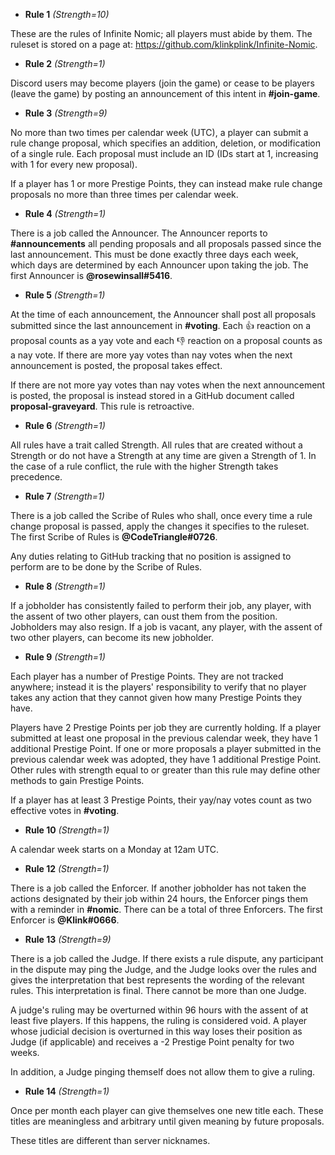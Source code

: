 * **Rule 1** *(Strength=10)*

These are the rules of Infinite Nomic; all players must abide by them.
The ruleset is stored on a page at:
https://github.com/klinkplink/Infinite-Nomic.

* **Rule 2** *(Strength=1)*

Discord users may become players (join the game) or cease to be players
(leave the game) by posting an announcement of this intent in
**#join-game**.

* **Rule 3** *(Strength=9)*

No more than two times per calendar week (UTC), a player can submit a
rule change proposal, which specifies an addition, deletion, or
modification of a single rule. Each proposal must include an ID (IDs
start at 1, increasing with 1 for every new proposal).

If a player has 1 or more Prestige Points,  they can instead make rule
change proposals no more than three times per calendar week.

* **Rule 4** *(Strength=1)*

There is a job called the Announcer. The Announcer reports to
**#announcements** all pending proposals and all proposals passed since
the last announcement. This must be done exactly three days each week,
which days are determined by each Announcer upon taking the job. The
first Announcer is **@rosewinsall#5416**.

* **Rule 5** *(Strength=1)*

At the time of each announcement, the Announcer shall post all proposals
submitted since the last announcement in **#voting**. Each :thumbsup:
reaction on a proposal counts as a yay vote and each :thumbsdown:
reaction on a proposal counts as a nay vote. If there are more yay votes
than nay votes when the next announcement is posted, the proposal takes
effect.

If there are not more yay votes than nay votes when the next
announcement is posted, the proposal is instead stored in a GitHub
document called **proposal-graveyard**. This rule is retroactive.

* **Rule 6** *(Strength=1)*

All rules have a trait called Strength.  All rules that are created
without a Strength or do not have a Strength at any time are given a
Strength of 1. In the case of a rule conflict, the rule with the
higher Strength takes precedence.

* **Rule 7** *(Strength=1)*

There is a job called the Scribe of Rules who shall, once every time a
rule change proposal is passed, apply the changes it specifies to the
ruleset. The first Scribe of Rules is **@CodeTriangle#0726**.

Any duties relating to GitHub tracking that no position is assigned to
perform are to be done by the Scribe of Rules.

* **Rule 8** *(Strength=1)*

If a jobholder has consistently failed to perform their job, any player,
with the assent of two other players, can oust them from the position.
Jobholders may also resign. If a job is vacant, any player, with the
assent of two other players, can become its new jobholder.

* **Rule 9** *(Strength=1)*

Each player has a number of Prestige Points. They are not tracked
anywhere; instead it is the players' responsibility to verify that no
player takes any action that they cannot given how many Prestige Points
they have.

Players have 2 Prestige Points per job they are currently holding. If a
player submitted at least one proposal in the previous calendar week,
they have 1 additional Prestige Point. If one or more proposals a player
submitted in the previous calendar week was adopted, they have 1
additional Prestige Point. Other rules with strength equal to or greater
than this rule may define other methods to gain Prestige Points.

If a player has at least 3 Prestige Points, their yay/nay votes count as
two effective votes in **#voting**.

* **Rule 10** *(Strength=1)*

A calendar week starts on a Monday at 12am UTC.

* **Rule 12** *(Strength=1)*

There is a job called the Enforcer. If another jobholder has not taken
the actions designated by their job within 24 hours, the Enforcer pings
them with a reminder in **#nomic**. There can be a total of three
Enforcers. The first Enforcer is **@Klink#0666**.

* **Rule 13** *(Strength=9)*

There is a job called the Judge. If there exists a rule dispute, any
participant in the dispute may ping the Judge, and the Judge looks over
the rules and gives the interpretation that best represents the wording
of the relevant rules. This interpretation is final. There cannot be
more than one Judge.

A judge's ruling may be overturned within 96 hours with the assent of at
least five players. If this happens, the ruling is considered void. A
player whose judicial decision is overturned in this way loses their
position as Judge (if applicable) and receives a -2 Prestige Point
penalty for two weeks.

In addition, a Judge pinging themself does not allow them to give a
ruling.

* **Rule 14** *(Strength=1)*

Once per month each player can give themselves one new title each. These
titles are meaningless and arbitrary until given meaning by future
proposals. 

These titles are different than server nicknames.
